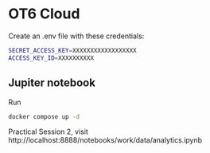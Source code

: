 # OT6 Cloud

Create an .env file with these credentials:

```bash
SECRET_ACCESS_KEY=XXXXXXXXXXXXXXXXXX
ACCESS_KEY_ID=XXXXXXXXXX
```

## Jupiter notebook

Run
```bash
docker compose up -d
```

Practical Session 2, visit http://localhost:8888/notebooks/work/data/analytics.ipynb